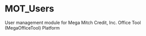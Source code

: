 MOT_Users
=========

User management module for Mega Mitch Credit, Inc. Office Tool (MegaOfficeTool) Platform
